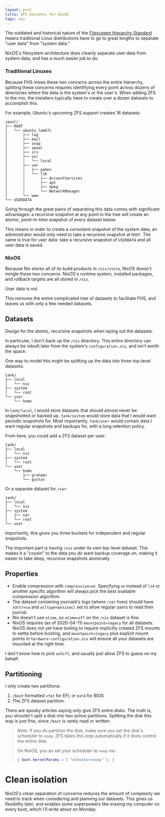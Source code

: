 ```yaml
---
layout: post
title: ZFS Datasets for NixOS
tags: nix
---
```


The outdated and historical nature of the [Filesystem Hierarchy
Standard](fhs) means traditional Linux distributions have to go to great
lengths to separate "user data" from "system data."

NixOS's filesystem architecture does cleanly separate user data from
system data, and has a much easier job to do.

### Traditional Linuxes

Because FHS mixes these two concerns across the entire hierarchy,
splitting these concerns requires identifying every point across
dozens of directories where the data is the system's or the user's.
When adding ZFS to the mix, the installers typically have to create
over a dozen datasets to accomplish this.

For example, Ubuntu's upcoming ZFS support creates 16 datasets:

```tree
rpool/
├── ROOT
│   └── ubuntu_lwmk7c
│       ├── log
│       ├── mail
│       ├── snap
│       ├── spool
│       ├── srv
│       ├── usr
│       │   └── local
│       ├── var
│       │   ├── games
│       │   └── lib
│       │       ├── AccountServices
│       │       ├── apt
│       │       ├── dpkg
│       │       └── NetworkManager
│       └── www
└── USERDATA
```


Going through the great pains of separating this data comes with
significant advantages: a recursive snapshot at any point in the tree
will create an atomic, point-in-time snapshot of every dataset below.

This means in order to create a consistent snapshot of the system
data, an administrator would only need to take a recursive snapshot
at `ROOT`. The same is true for user data: take a recursive snapshot of
`USERDATA` and all user data is saved.

### NixOS

Because Nix stores all of its build products in `/nix/store`, NixOS
doesn't mingle these two concerns. NixOS's runtime system, installed
packages, and rollback targets are all stored in `/nix`.

User data is not.

This removes the entire complicated tree of datasets to facilitate
FHS, and leaves us with only a few needed datasets.

## Datasets

Design for the atomic, recursive snapshots when laying out the
datasets.

In particular, I don't back up the `/nix` directory. This entire
directory can always be rebuilt later from the system's
`configuration.nix`, and isn't worth the space.

One way to model this might be splitting up the data into three
top-level datasets:

```tree
tank/
├── local
│   └── nix
├── system
│   └── root
└── user
    └── home
```

In `tank/local`, I would store datasets that should almost never be
snapshotted or backed up. `tank/system` would store data that I would
want periodic snapshots for. Most importantly, `tank/user` would
contain data I want regular snapshots and backups for, with a long
retention policy.

From here, you could add a ZFS dataset per user:

```tree
tank/
├── local
│   └── nix
├── system
│   └── root
└── user
    └── home
        ├── grahamc
        └── gustav
```

Or a separate dataset for `/var`:

```tree
tank/
├── local
│   └── nix
├── system
│   ├── var
│   └── root
└── user
```

Importantly, this gives you three buckets for independent and
regular snapshots.

The important part is having `/nix` under its own top-level dataset.
This makes it a "cousin" to the data you _do_ want backup coverage on,
making it easier to take deep, recursive snapshots atomically.

## Properties

* Enable compression with `compression=on`. Specifying `on` instead of
  `lz4` or another specific algorithm will always pick the best
  available compression algorithm.
* The dataset containing journald's logs (where `/var` lives) should
  have `xattr=sa` and `acltype=posixacl` set to allow regular users to
  read their journal.
* Nix doesn't use `atime`, so `atime=off` on the `/nix` dataset is
  fine.
* NixOS requires (as of 2020-04-11) `mountpoint=legacy` for all
  datasets. NixOS does not yet have tooling to require implicitly
  created ZFS mounts to settle before booting, and `mountpoint=legacy`
  plus explicit mount points in `hardware-configuration.nix` will
  ensure all your datasets are mounted at the right time.

I don't know how to pick `ashift`, and usually just allow ZFS to guess
on my behalf.

## Partitioning

I only create two partitions:

1. `/boot` formatted `vfat` for EFI, or `ext4` for BIOS
2. The ZFS dataset partition.

There are spooky articles saying only give ZFS entire disks. The
truth is, you shouldn't split a disk into two active partitions.
Splitting the disk this way is just fine, since `/boot` is rarely
read or written.

> *Note:* If you do partition the disk, make sure you set the disk's
> scheduler to `noop`. ZFS takes this step automatically if it does
> control the entire disk.
>
> On NixOS, you an set your scheduler to `noop` via:
>
> ```nix
> { boot.kernelParams = [ "elevator=noop" ]; }
> ```

# Clean isolation

NixOS's clean separation of concerns reduces the amount of complexity
we need to track when considering and planning our datasets. This
gives us flexibility later, and enables some superpowers like erasing
my computer on every boot, which I'll write about on Monday.


[fhs]: https://en.wikipedia.org/wiki/Filesystem_Hierarchy_Standard
